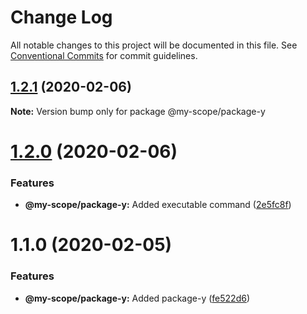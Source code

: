 # Change Log

All notable changes to this project will be documented in this file.
See [Conventional Commits](https://conventionalcommits.org) for commit guidelines.

## [1.2.1](https://github.com/hrafnkellbaldurs/lerna-yarn-workspaces-monorepo/compare/@my-scope/package-y@1.2.0...@my-scope/package-y@1.2.1) (2020-02-06)

**Note:** Version bump only for package @my-scope/package-y





# [1.2.0](https://github.com/hrafnkellbaldurs/lerna-yarn-workspaces-monorepo/compare/@my-scope/package-y@1.1.0...@my-scope/package-y@1.2.0) (2020-02-06)


### Features

* **@my-scope/package-y:** Added executable command ([2e5fc8f](https://github.com/hrafnkellbaldurs/lerna-yarn-workspaces-monorepo/commit/2e5fc8f7a86ec57b9e1004ac75c6c98383602394))





# 1.1.0 (2020-02-05)


### Features

* **@my-scope/package-y:** Added package-y ([fe522d6](https://github.com/hrafnkellbaldurs/lerna-yarn-workspaces-monorepo/commit/fe522d6ce50370ce02ccc7dd3fa3876d1920e168))
